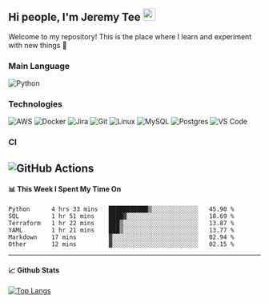 ## Hi people, I'm Jeremy Tee <img src="https://media.giphy.com/media/hvRJCLFzcasrR4ia7z/giphy.gif" width="25px">

Welcome to my repository! This is the place where I learn and experiment with new things :rofl:

### Main Language
![Python](https://img.shields.io/badge/-Python-fff?&logo=python)

### Technologies

![AWS](https://img.shields.io/badge/-AWS-fff?&logo=Amazon-AWS&logoColor=232F3E)
![Docker](https://img.shields.io/badge/-Docker-fff?&logo=Docker)
![Jira](https://img.shields.io/badge/-Jira-fff?&logo=jira-software&logoColor=0052CC)
![Git](http://img.shields.io/badge/-Git-eee?style=flat-square&logo=git&logoColor=F05032)
![Linux](https://img.shields.io/badge/-Linux-fff?&logo=linux&logoColor=000)
![MySQL](https://img.shields.io/badge/mysql-fff.svg?logo=mysql&logoColor=000")
![Postgres](https://img.shields.io/badge/postgres-fff.svg?logo=postgresql&logoColor=white")
![VS Code](http://img.shields.io/badge/-VS%20Code-eee?style=flat-square&logo=visual-studio-code&logoColor=007ACC)

### CI
![GitHub Actions](https://img.shields.io/badge/githubactions-fff.svg?logo=githubactions&logoColor=white")
---

#### 📊 **This Week I Spent My Time On**
<!--START_SECTION:waka-->

```text
Python      4 hrs 33 mins   ███████████▒░░░░░░░░░░░░░   45.90 %
SQL         1 hr 51 mins    ████▓░░░░░░░░░░░░░░░░░░░░   18.69 %
Terraform   1 hr 22 mins    ███▒░░░░░░░░░░░░░░░░░░░░░   13.87 %
YAML        1 hr 21 mins    ███▒░░░░░░░░░░░░░░░░░░░░░   13.77 %
Markdown    17 mins         ▓░░░░░░░░░░░░░░░░░░░░░░░░   02.94 %
Other       12 mins         ▓░░░░░░░░░░░░░░░░░░░░░░░░   02.15 %
```

<!--END_SECTION:waka-->


---

#### 📈 **Github Stats**
[![Top Langs](https://github-readme-stats.vercel.app/api?username=jeremytee97&show_icons=true&count_private=true&hide_title=true&include_all_commits=true)](https://github.com/jeremytee97)
